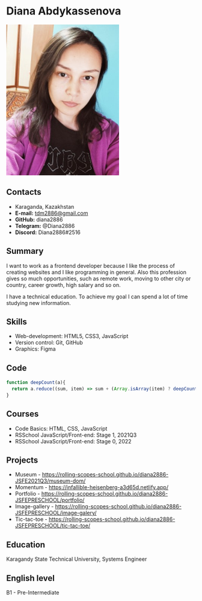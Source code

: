 # Diana Abdykassenova

![photo](assets/img/photo.jpg "My photo")

## Contacts

- Karaganda, Kazakhstan
- **E-mail:** tdm2886@gmail.com
- **GitHub:** diana2886
- **Telegram:** @Diana2886
- **Discord:** Diana2886#2516

## Summary

I want to work as a frontend developer because I like the process of creating websites and I like programming in general. Also this profession gives so much opportunities, such as remote work, moving to other city or country, career growth, high salary and so on.

I have a technical education. To achieve my goal I can spend a lot of time studying new information.

## Skills

- Web-development: HTML5, CSS3, JavaScript
- Version control: Git, GitHub
- Graphics: Figma

## Code

```javascript
function deepCount(a){
  return a.reduce((sum, item) => sum + (Array.isArray(item) ? deepCount(item) : 0), a.length);
}
```

## Courses

- Code Basics: HTML, CSS, JavaScript
- RSSchool JavaScript/Front-end: Stage 1, 2021Q3
- RSSchool JavaScript/Front-end: Stage 0, 2022

## Projects

- Museum - https://rolling-scopes-school.github.io/diana2886-JSFE2021Q3/museum-dom/
- Momentum - https://infallible-heisenberg-a3d65d.netlify.app/
- Portfolio - https://rolling-scopes-school.github.io/diana2886-JSFEPRESCHOOL/portfolio/
- Image-gallery - https://rolling-scopes-school.github.io/diana2886-JSFEPRESCHOOL/image-galery/
- Tic-tac-toe - https://rolling-scopes-school.github.io/diana2886-JSFEPRESCHOOL/tic-tac-toe/

## Education

Karagandy State Technical University, Systems Engineer

## English level

B1 - Pre-Intermediate